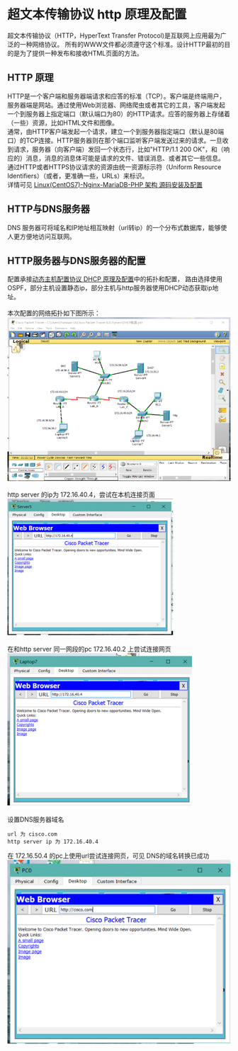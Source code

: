 # 超文本传输协议 http 原理及配置
超文本传输协议（HTTP，HyperText Transfer Protocol)是互联网上应用最为广泛的一种网络协议。
所有的WWW文件都必须遵守这个标准。设计HTTP最初的目的是为了提供一种发布和接收HTML页面的方法。
## HTTP 原理
HTTP是一个客户端和服务器端请求和应答的标准（TCP）。客户端是终端用户，服务器端是网站。通过使用Web浏览器、网络爬虫或者其它的工具，客户端发起一个到服务器上指定端口（默认端口为80）的HTTP请求。应答的服务器上存储着（一些）资源，比如HTML文件和图像。</br>
通常，由HTTP客户端发起一个请求，建立一个到服务器指定端口（默认是80端口）的TCP连接。HTTP服务器则在那个端口监听客户端发送过来的请求。一旦收到请求，服务器（向客户端）发回一个状态行，比如"HTTP/1.1 200 OK"，和（响应的）消息，消息的消息体可能是请求的文件、错误消息、或者其它一些信息。</br>
通过HTTP或者HTTPS协议请求的资源由统一资源标示符（Uniform Resource Identifiers）（或者，更准确一些，URLs）来标识。</br>
详情可见 [Linux(CentOS7)-Nginx-MariaDB-PHP 架构 源码安装及配置](https://github.com/dearxuany/Sharon_Technology_learning_note/blob/master/server_note/Nginx_note/Linux(CentOS7)-Nginx-MariaDB-PHP%20%E6%9E%B6%E6%9E%84%E6%BA%90%E7%A0%81%E5%AE%89%E8%A3%85%E5%8F%8A%E9%85%8D%E7%BD%AE.MD)
## HTTP与DNS服务器
DNS 服务器可将域名和IP地址相互映射（url转ip）的一个分布式数据库，能够使人更方便地访问互联网。
## HTTP服务器与DNS服务器的配置
配置承接[动态主机配置协议 DHCP 原理及配置](https://github.com/dearxuany/Sharon_Technology_learning_note/blob/master/network_note/Network%20%E5%8A%A8%E6%80%81%E4%B8%BB%E6%9C%BA%E9%85%8D%E7%BD%AE%E5%8D%8F%E8%AE%AE%20DHCP.md)中的拓扑和配置，
路由选择使用 OSPF，部分主机设置静态ip，部分主机与http服务器使用DHCP动态获取ip地址。</br>
</br>
本次配置的网络拓扑如下图所示：
</br>
![](https://github.com/dearxuany/Sharon_Technology_learning_note/blob/master/note_images/Networking_note_images/http_dns.png)
</br>
</br>
http server 的ip为 172.16.40.4，尝试在本机连接页面</br>
![](https://github.com/dearxuany/Sharon_Technology_learning_note/blob/master/note_images/Networking_note_images/http_server.png)</br>
</br>
在和http server 同一网段的pc 172.16.40.2 上尝试连接网页</br>
![](https://github.com/dearxuany/Sharon_Technology_learning_note/blob/master/note_images/Networking_note_images/http_pc.png)</br>
</br>
设置DNS服务器域名
```
url 为 cisco.com
http server ip 为 172.16.40.4
```
在 172.16.50.4 的pc上使用url尝试连接网页，可见 DNS的域名转换已成功</br>
![](https://github.com/dearxuany/Sharon_Technology_learning_note/blob/master/note_images/Networking_note_images/http_url.png)</br>
